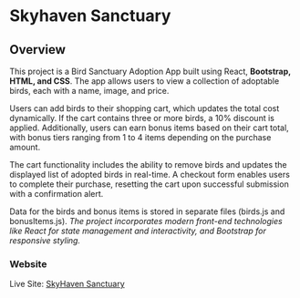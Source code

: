 
# Skyhaven Sanctuary

## Overview
This project is a Bird Sanctuary Adoption App built using React, **Bootstrap, HTML, and CSS**. The app allows users to view a collection of adoptable birds, each with a name, image, and price. 

Users can add birds to their shopping cart, which updates the total cost dynamically. If the cart contains three or more birds, a 10% discount is applied. Additionally, users can earn bonus items based on their cart total, with bonus tiers ranging from 1 to 4 items depending on the purchase amount.

The cart functionality includes the ability to remove birds and updates the displayed list of adopted birds in real-time. A checkout form enables users to complete their purchase, resetting the cart upon successful submission with a confirmation alert. 

Data for the birds and bonus items is stored in separate files (birds.js and bonusItems.js). *The project incorporates modern front-end technologies like React for state management and interactivity, and Bootstrap for responsive styling.*

### Website

Live Site: [SkyHaven Sanctuary](https://skyhavensanctuary.netlify.app/)




